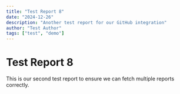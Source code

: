 ```yaml
---
title: "Test Report 8"
date: "2024-12-26"
description: "Another test report for our GitHub integration"
author: "Test Author"
tags: ["test", "demo"]
---
```


# Test Report 8

This is our second test report to ensure we can fetch multiple reports correctly.
